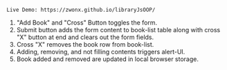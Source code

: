     Live Demo: https://zwonx.github.io/libraryJsOOP/

1. "Add Book" and "Cross" Button toggles the form.
2. Submit button adds the form content to book-list table along with cross "X" button at end and clears out the form fields.
3. Cross "X" removes the book row from book-list.
4. Adding, removing, and not filling contents triggers alert-UI.
5. Book added and removed are updated in local browser storage.
